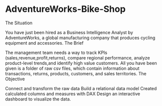 # AdventureWorks-Bike-Shop
The Situation

You have just been hired as a Business Intelligence Analyst by AdventureWorks, a global manufacturing company that produces cycling equipment and accessories.
The Brief

The management team needs a way to track KPIs (sales,revenue,profit,returns), compare regional performance, analyze product-level trends,and identify high value customers.
All you have been given is a folder of raw csv files, which contain information about transactions, returns, products, customers, and sales territories.
The Objective

Connect and transform the raw data
Build a relational data model
Created calculated columns and measures with DAX
Design an interactive dashboard to visualize the data.
